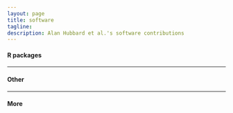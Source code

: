 ```yaml
---
layout: page
title: software
tagline:
description: Alan Hubbard et al.'s software contributions
---
```


#### <a name="packagesR"></a>R packages


---

#### <a name="Other"></a>Other


---

#### <a name="More"></a>More


